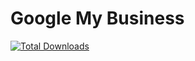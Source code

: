 # Google My Business

[![Total Downloads](https://poser.pugx.org/pkboom/my-business/downloads)](https://packagist.org/packages/pkboom/my-business)
